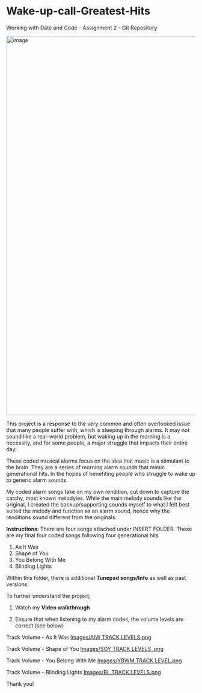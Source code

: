 # Wake-up-call-Greatest-Hits
Working with Date and Code - Assignment 2 - Git Repository

<img width="1796" height="1008" alt="image" src="https://github.com/user-attachments/assets/ea57ead6-3ad4-422f-856c-5cf0fe178b79" />

This project is a response to the very common and often overlooked issue that many people suffer with, which is sleeping through alarms. It may not sound like a real-world problem, but waking up in the morning is a necessity, and for some people, a major struggle that impacts their entire day. 

These coded musical alarms focus on the idea that music is a stimulant to the brain. They are a series of morning alarm sounds that mimic generational hits. In the hopes of benefiting people who struggle to wake up to generic alarm sounds. 

My coded alarm songs take on my own rendition, cut down to capture the catchy, most known melodyies. While the main melody sounds like the original, I created the backup/supporting sounds myself to what I felt best suited the melody and function as an alarm sound, hence why the renditions sound different from the originals. 

**Instructions**: 
There are four songs attached under INSERT FOLDER. These are my final four coded songs following four generational hits
1. As It Was
2. Shape of You
3. You Belong With Me
4. Blinding Lights

Within this folder, there is additional **Tunepad songs/Info** as well as past versions. 

To further understand the project; 

1. Watch my **Video walkthrough**

2. Ensure that when listening to my alarm codes, the volume levels are correct (see below)

Track Volume - As It Was 
[Images/AIW TRACK LEVELS.png](https://github.com/Keelyannfinn/Wake-up-call-Greatest-Hits/blob/1c3420eef3a408a3c4e06d6e7f1c9e5aa1457b7c/Images/AIW%20TRACK%20LEVELS.png)

Track Volume - Shape of You
[Images/SOY TRACK LEVELS .png](https://github.com/Keelyannfinn/Wake-up-call-Greatest-Hits/blob/1c3420eef3a408a3c4e06d6e7f1c9e5aa1457b7c/Images/SOY%20TRACK%20LEVELS%20.png)

Track Volume - You Belong With Me 
[Images/YBWM TRACK LEVEL.png](https://github.com/Keelyannfinn/Wake-up-call-Greatest-Hits/blob/5e1050e56baa0923063d71c7aa1fc5edc4b41110/Images/YBWM%20TRACK%20LEVEL.png)

Track Volume - Blinding Lights
[Images/BL TRACK LEVELS.png](https://github.com/Keelyannfinn/Wake-up-call-Greatest-Hits/blob/1c3420eef3a408a3c4e06d6e7f1c9e5aa1457b7c/Images/BL%20TRACK%20LEVELS.png)


Thank you!
